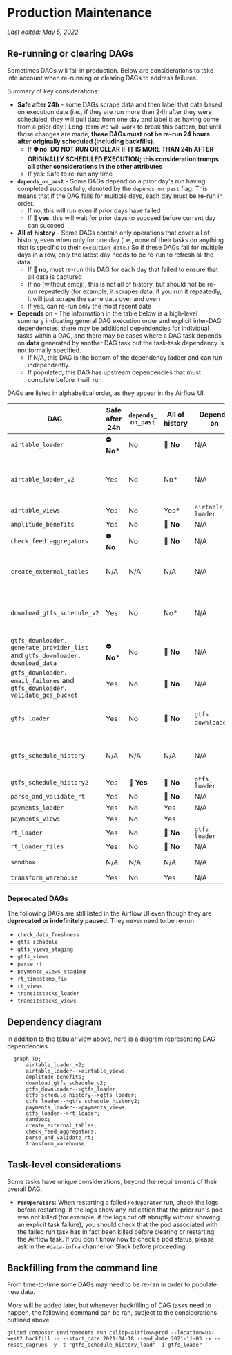 # Production Maintenance

_Last edited: May 5, 2022_

## Re-running or clearing DAGs

Sometimes DAGs will fail in production. Below are considerations to take into account when re-running or clearing DAGs to address failures.

Summary of key considerations:
* **Safe after 24h** - some DAGs scrape data and then label that data based on execution date (i.e., if they are run more than 24h after they were scheduled, they will pull data from one day and label it as having come from a prior day.) Long-term we will work to break this pattern, but until those changes are made, **these DAGs must not be re-run 24 hours after originally scheduled (including backfills)**.
    * If **⛔ no**: **DO NOT RUN OR CLEAR IF IT IS MORE THAN 24h AFTER ORIGINALLY SCHEDULED EXECUTION; this consideration trumps all other considerations in the other attributes**
    * If yes: Safe to re-run any time
* **`depends_on_past`** - Some DAGs depend on a prior day's run having completed successfully, denoted by the `depends_on_past` flag. This means that if the DAG fails for multiple days, each day must be re-run in order.
    * If no, this will run even if prior days have failed
    * If **📆 yes**, this will wait for prior days to succeed before current day can succeed
* **All of history** - Some DAGs contain only operations that cover all of history, even when only for one day (i.e., none of their tasks do anything that is specific to their `execution_date`.) So if these DAGs fail for multiple days in a row, only the latest day needs to be re-run to refresh all the data.
    * If **🔂 no**, must re-run this DAG for each day that failed to ensure that all data is captured
    * If no (without emoji), this is not all of history, but should not be re-run repeatedly (for example, it scrapes data; if you run it repeatedly, it will just scrape the same data over and over)
    * If yes, can re-run only the most recent date
* **Depends on** - The information in the table below is a high-level summary indicating general DAG execution order and explicit inter-DAG dependencies; there may be additional dependencies for individual tasks within a DAG, and there may be cases where a DAG task depends on **data** generated by another DAG task but the task-task dependency is not formally specified.
    * If N/A, this DAG is the bottom of the dependency ladder and can run independently.
    * If populated, this DAG has upstream dependencies that must complete before it will run


DAGs are listed in alphabetical order, as they appear in the Airflow UI.

| DAG | Safe after 24h | `depends_ on_past` | All of history | Depends on | Notes |
| --- | --- | --- | --- | --- | --- |
`airtable_loader` | **⛔ No*** | No | **🔂 No** | N/A | All tasks are unsafe after 24 hours |
`airtable_loader_v2` | Yes | No | No* | N/A | Don't need to rerun more than once if multiple failures; scrapes data that is correctly timestamped |
`airtable_views` | Yes | No | Yes* | `airtable_ loader` | Latest-only data |
`amplitude_benefits` | Yes | No | **🔂 No** | N/A | |
`check_feed_aggregators` | **⛔ No** | No | **🔂 No** | N/A | |
`create_external_tables` | N/A | N/A | N/A | N/A | Once-only (defines external tables); does not generally need to be re-run  |
`download_gtfs_schedule_v2` | Yes | No | No* | N/A | Don't need to rerun more than once if multiple failures; scrapes data that is correctly timestamped  |
`gtfs_downloader. generate_provider_list` and `gtfs_downloader. download_data` | **⛔ No*** | No | **🔂 No** | N/A |  |
`gtfs_downloader. email_failures` and `gtfs_downloader. validate_gcs_bucket` | Yes | No | **🔂 No** | N/A |  |
`gtfs_loader` | Yes | No | **🔂 No** | `gtfs_ downloader`* | Technically also depends on `gtfs_schedule_history`, not usually an issue |
`gtfs_schedule_history` | N/A | N/A | N/A | N/A | Once-only (defines external tables); does not generally need to be re-run |
`gtfs_schedule_history2` | Yes | **📆 Yes** | **🔂 No** | `gtfs_ loader` | |
`parse_and_validate_rt` | Yes | No | **🔂 No** | N/A | |
`payments_loader` | Yes | No | Yes | N/A | |
`payments_views` | Yes | No | Yes | | `payments_loader` |
`rt_loader` | Yes | No | **🔂 No** | `gtfs_ loader` | |
`rt_loader_files` | Yes | No | **🔂 No** | N/A | |
`sandbox` | N/A | N/A | N/A | N/A | Testing only; does not need to be re-run |
`transform_warehouse` | Yes | No | Yes | N/A | Runs dbt warehouse |

### Deprecated DAGs

The following DAGs are still listed in the Airflow UI even though they are **deprecated or indefinitely paused**. They never need to be re-run.

* `check_data_freshness`
* `gtfs_schedule`
* `gtfs_views_staging`
* `gtfs_views`
* `parse_rt`
* `payments_views_staging`
* `rt_timestamp_fix`
* `rt_views`
* `transitstacks_loader`
* `transitstacks_views`

## Dependency diagram

In addition to the tabular view above, here is a diagram representing DAG dependencies.

```{mermaid}
  graph TD;
      airtable_loader_v2;
      airtable_loader-->airtable_views;
      amplitude_benefits;
      download_gtfs_schedule_v2;
      gtfs_downloader-->gtfs_loader;
      gtfs_schedule_history-->gtfs_loader;
      gtfs_loader-->gtfs_schedule_history2;
      payments_loader-->payments_views;
      gtfs_loader-->rt_loader;
      sandbox;
      create_external_tables;
      check_feed_aggregators;
      parse_and_validate_rt;
      transform_warehouse;
```

## Task-level considerations

Some tasks have unique considerations, beyond the requirements of their overall DAG.

* **`PodOperators`**: When restarting a failed `PodOperator` run, check the logs before restarting. If the logs show any indication that the prior run's pod was not killed (for example, if the logs cut off abruptly without showing an explicit task failure), you should check that the pod associated with the failed run task has in fact been killed before clearing or restarting the Airflow task. If you don't know how to check a pod status, please ask in the `#data-infra` channel on Slack before proceeding.

## Backfilling from the command line

From time-to-time some DAGs may need to be re-ran in order to populate new data.

More will be added later, but whenever backfilling of DAG tasks need to happen, the following command can be ran, subject to the considerations outlined above:

```shell
gcloud composer environments run calitp-airflow-prod --location=us-west2 backfill -- --start_date 2021-04-18 --end_date 2021-11-03 -x --reset_dagruns -y -t "gtfs_schedule_history_load" -i gtfs_loader
```
